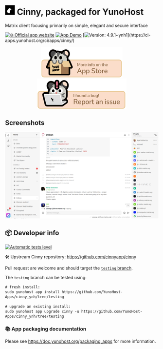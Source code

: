 <!--
N.B.: This README was automatically generated by <https://github.com/YunoHost/apps_tools/blob/main/readme_generator>
It shall NOT be edited by hand.
-->

<h1>
  <img src="https://raw.githubusercontent.com/YunoHost/apps/main/logos/cinny.png" width="32px" alt="Logo of Cinny">
  Cinny, packaged for YunoHost
</h1>

Matrix client focusing primarily on simple, elegant and secure interface

[![🌐 Official app website](https://img.shields.io/badge/Official_app_website-darkgreen?style=for-the-badge)](https://cinny.in)
[![App Demo](https://img.shields.io/badge/App_Demo-blue?style=for-the-badge)](https://app.cinny.in)
[![Version: 4.9.1~ynh1](https://img.shields.io/badge/Version-4.9.1~ynh1-rgb(18,138,11)?style=for-the-badge)](https://ci-apps.yunohost.org/ci/apps/cinny/)

<div align="center">
<a href="https://apps.yunohost.org/app/cinny"><img height="100px" src="https://github.com/YunoHost/yunohost-artwork/raw/refs/heads/main/badges/neopossum-badges/badge_more_info_on_the_appstore.svg"/></a>
<a href="https://github.com/YunoHost-Apps/cinny_ynh/issues"><img height="100px" src="https://github.com/YunoHost/yunohost-artwork/raw/refs/heads/main/badges/neopossum-badges/badge_report_an_issue.svg"/></a>
</div>


## Screenshots
![Screenshot of Cinny](./doc/screenshots/screenshot.png)

## 📦 Developer info

[![Automatic tests level](https://apps.yunohost.org/badge/cilevel/cinny)](https://ci-apps.yunohost.org/ci/apps/cinny/)

🛠️ Upstream Cinny repository: <https://github.com/cinnyapp/cinny>

Pull request are welcome and should target the [`testing` branch](https://github.com/YunoHost-Apps/cinny_ynh/tree/testing).

The `testing` branch can be tested using:
```
# fresh install:
sudo yunohost app install https://github.com/YunoHost-Apps/cinny_ynh/tree/testing

# upgrade an existing install:
sudo yunohost app upgrade cinny -u https://github.com/YunoHost-Apps/cinny_ynh/tree/testing
```

### 📚 App packaging documentation

Please see <https://doc.yunohost.org/packaging_apps> for more information.